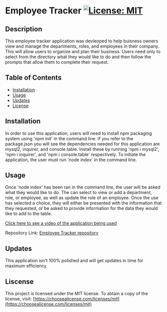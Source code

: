 # Employee Tracker [![License: MIT](https://img.shields.io/badge/License-MIT-yellow.svg)](https://opensource.org/licenses/MIT)

## Description
This employee tracker application was devleoped to help buisness owners view and manage the departments, roles, and employees in their company. This will allow users to organize and plan their business. Users need only to select from the directory what they would like to do and then follow the prompts that allow them to complete their request.

## Table of Contents
- [Installation](#installation)
- [Usage](#usage)
- [Updates](#updates)
- [License](#license)

## Installation
In order to use this application, users will need to install npm packaging system using 'npm init' in the command line. If you refer to the package.json you will see the dependencies needed for this application are mysql2, inquirer, and console.table. Install these by running 'npm i mysql2', 'npm i inquirer', and 'npm i console.table' respectively. To initiate the application, the user must run 'node index' in the command line.

## Usage
Once 'node index' has been ran in the command line, the user will be asked what they would like to do. The can select to view or add a department, role, or employee, as well as update the role of an employee. Once the use has selected a choice, they will either be presented with the information that they requested, or be asked to provide information for the data they would like to add to the table.

[Click here to see a video of the application being used]()

Repository Link: [Employee Tracker repository](https://github.com/allygarcia152/employee-tracker)

## Updates
This application isn't 100% polished and will get updates in time for maximum efficiency.

## Liscense
This project is licensed under the MIT license. To abtain a copy of the license, visit: [https://choosealicense.com/licenses/mit](https://choosealicense.com/licenses/mit)